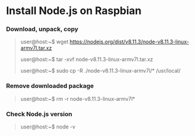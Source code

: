 # Install Node.js on Raspbian 

### Download, unpack, copy

> user@host:~$ wget https://nodejs.org/dist/v8.11.3/node-v8.11.3-linux-armv7l.tar.xz
>
> user@host:~$ tar -xvf node-v8.11.3-linux-armv7l.tar.xz
>
> user@host:~$ sudo cp -R ./node-v8.11.3-linux-armv7l/* /usr/local/

### Remove downloaded package
 
> user@host:~$ rm -r node-v8.11.3-linux-armv7l*

### Check Node.js version

> user@host:~$ node -v

